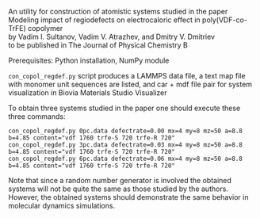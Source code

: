 An utility for construction of atomistic systems studied in the paper        
Modeling impact of regiodefects on electrocaloric effect in poly(VDF-co-TrFE) copolymer        
by Vadim I. Sultanov, Vadim V. Atrazhev, and Dmitry V. Dmitriev        
to be published in The Journal of Physical Chemistry B


Prerequisites: Python installation, NumPy module


`con_copol_regdef.py` script produces a LAMMPS data file, a text map file with monomer unit sequences are listed, and car + mdf file pair for system visualization in Biovia Materials Studio Visualizer


To obtain three systems studied in the paper one should execute these three commands:        
```
con_copol_regdef.py 0pc.data defectrate=0.00 mx=4 my=8 mz=50 a=8.8 b=4.85 content="vdf 1760 trfe-S 720 trfe-R 720"
con_copol_regdef.py 3pc.data defectrate=0.03 mx=4 my=8 mz=50 a=8.8 b=4.85 content="vdf 1760 trfe-S 720 trfe-R 720"
con_copol_regdef.py 6pc.data defectrate=0.06 mx=4 my=8 mz=50 a=8.8 b=4.85 content="vdf 1760 trfe-S 720 trfe-R 720"
```


Note that since a random number generator is involved the obtained systems will not be quite
the same as those studied by the authors. However, the obtained systems should demonstrate
the same behavior in molecular dynamics simulations.
